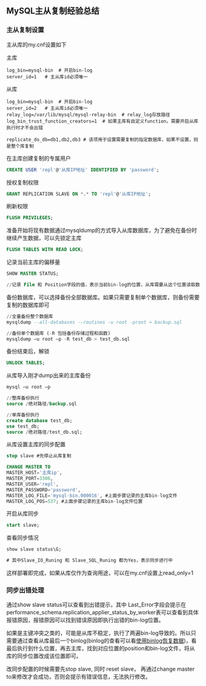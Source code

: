 ## MySQL主从复制经验总结

### 主从复制设置

主从库的my.cnf设置如下

主库
```shell
log_bin=mysql-bin  # 开启bin-log
server_id=1   # 主从库id必须唯一
```

从库
```shell
log_bin=mysql-bin  # 开启bin-log
server_id=2   # 主从库id必须唯一
relay_log=/var/lib/mysql/mysql-relay-bin  # relay_log存放路径
log_bin_trust_function_creators=1  # 如果主库有自定义function，需要开启从库执行时才不会出错

replicate_do_db=db1,db2,db3 # 该项用于设置需要复制的指定数据库，如果不设置，则是整个库复制
```

在主库创建复制的专属用户
```sql
CREATE USER 'repl'@'从库IP地址' IDENTIFIED BY 'password';
```

授权复制权限
```sql
GRANT REPLICATION SLAVE ON *.* TO 'repl'@'从库IP地址';
```

刷新权限
```sql
FLUSH PRIVILEGES;
```

准备开始将现有数据通过mysqldump的方式导入从库数据库，为了避免在备份时继续产生数据，可以先锁定主库
```sql
FLUSH TABLES WITH READ LOCK;
```

记录当前主库的偏移量
```sql
SHOW MASTER STATUS;

//记录 File 和 Position字段的值，表示当前bin-log的位置，从库需要从这个位置读取数据复制
```

备份数据库，可以选择备份全部数据库。如果只需要复制单个数据库，则备份需要复制的数据库即可
```sql
//全量备份整个数据库
mysqldump --all-databases --routines -u root -proot > backup.sql

//备份单个数据库 (-R 包括备份存储过程和函数)
mysqldump –u root –p -R test_db > test_db.sql  
```

备份结束后，解锁
```sql
UNLOCK TABLES;
```


从库导入刚才dump出来的主库备份
```sql
mysql –u root –p

//整库备份执行
source /绝对路径/backup.sql

//单库备份执行
create database test_db;
use test_db;
source /绝对路径/test_db.sql;
```

从库设置主库的同步配置
```sql
stop slave #先停止从库复制

CHANGE MASTER TO
MASTER_HOST='主库ip',
MASTER_PORT=3306,
MASTER_USER='repl',
MASTER_PASSWORD='password',
MASTER_LOG_FILE='mysql-bin.000016', #上面步骤记录的主库bin-log文件
MASTER_LOG_POS=537; #上面步骤记录的主库bin-log文件位置
```

开启从库同步
```sql
start slave;
```


查看同步情况
```sql
show slave status\G;

# 其中Slave_IO_Runing 和 Slave_SQL_Runing 都为Yes，表示同步进行中
```

这样部署即完成，如果从库仅作为查询用途，可以在my.cnf设置上read_only=1

### 同步出错处理

通过show slave status可以查看到出错提示，其中 Last_Error字段会提示在performance_schema.replication_applier_status_by_worker表可以查看到具体报错原因，报错原因可以找到错误原因即执行出错的bin-log位置。

如果是主键冲突之类的，可能是从库不稳定，执行了两遍bin-log导致的。所以只需要通过查看从库最后一个binlog(binlog的查看可以看[使用binlog恢复数据](https://github.com/quansitech/coding-exp/blob/main/mysql/binlog_recover/binlog_recover.md))，看最后执行到什么位置，再去主库，找到对应位置的position和bin-log文件，将从库的同步位置改成该位置即可。

改同步配置的时候需要先stop slave, 同时 reset slave， 再通过change master to来修改才会成功，否则会提示有错误信息，无法执行修改。
